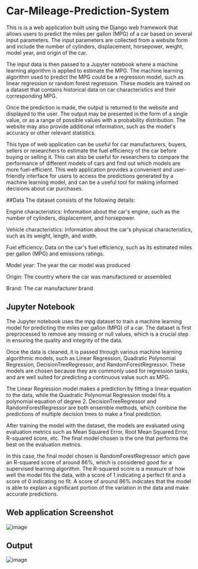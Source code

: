 
# Car-Mileage-Prediction-System
This is is a web application built using the Django web framework that allows users to predict the miles per gallon (MPG) of a car based on several input parameters. The input parameters are collected from a website form and include the number of cylinders, displacement, horsepower, weight, model year, and origin of the car.

The input data is then passed to a Jupyter notebook where a machine learning algorithm is applied to estimate the MPG. The machine learning algorithm used to predict the MPG could be a regression model, such as linear regression or random forest regression. These models are trained on a dataset that contains historical data on car characteristics and their corresponding MPG.

Once the prediction is made, the output is returned to the website and displayed to the user. The output may be presented in the form of a single value, or as a range of possible values with a probability distribution. The website may also provide additional information, such as the model's accuracy or other relevant statistics.

This type of web application can be useful for car manufacturers, buyers, sellers or researchers to estimate the fuel efficiency of the car before buying or selling it. This can also be useful for researchers to compare the performance of different models of cars and find out which models are more fuel-efficient.
This web application provides a convenient and user-friendly interface for users to access the predictions generated by a machine learning model, and can be a useful tool for making informed decisions about car purchases.

##Data
The dataset consists of the following details:

Engine characteristics: Information about the car's engine, such as the number of cylinders, displacement, and horsepower.

Vehicle characteristics: Information about the car's physical characteristics, such as its weight, length, and width.

Fuel efficiency: Data on the car's fuel efficiency, such as its estimated miles per gallon (MPG) and emissions ratings.

Model year: The year the car model was produced

Origin: The country where the car was manufactured or assembled

Brand: The car manufacturer brand


## Jupyter Notebook
The Jupyter notebook  uses the mpg dataset to train a machine learning model for predicting the miles per gallon (MPG) of a car. The dataset is first preprocessed to remove any missing or null values, which is a crucial step in ensuring the quality and integrity of the data.

Once the data is cleaned, it is passed through various machine learning algorithmic models, such as Linear Regression, Quadratic Polynomial Regression, DecisionTreeRegressor, and RandomForestRegressor. These models are chosen because they are commonly used for regression tasks, and are well suited for predicting a continuous value such as MPG.

The Linear Regression model makes a prediction by fitting a linear equation to the data, while the Quadratic Polynomial Regression model fits a polynomial equation of degree 2. DecisionTreeRegressor and RandomForestRegressor are both ensemble methods, which combine the predictions of multiple decision trees to make a final prediction.

After training the model with the dataset, the models are evaluated using evaluation metrics such as Mean Squared Error, Root Mean Squared Error, R-squared score, etc. The final model chosen is the one that performs the best on the evaluation metrics.

In this case, the final model chosen is RandomForestRegressor which gave an R-squared score of around 86%, which is considered good for a supervised learning algorithm. The R-squared score is a measure of how well the model fits the data, with a score of 1 indicating a perfect fit and a score of 0 indicating no fit. A score of around 86% indicates that the model is able to explain a significant portion of the variation in the data and make accurate predictions.

## Web application Screenshot
![image](https://user-images.githubusercontent.com/78245820/214334137-9faeee52-7f4d-4491-acd0-cf57cd0f1a36.png)

## Output
![image](https://user-images.githubusercontent.com/78245820/214334338-38cc2dd6-3681-427b-9ee7-b642b40e3805.png)

